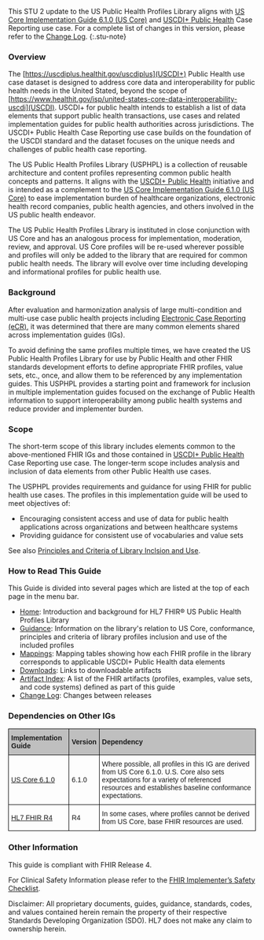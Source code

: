 This STU 2 update to the US Public Health Profiles Library aligns with [US Core Implementation Guide 6.1.0 (US Core)]({{site.data.fhir.ver.hl7fhiruscore}}) and [USCDI+ Public Health](https://uscdiplus.healthit.gov/uscdiplus?id=uscdi_record&table=x_g_sshh_uscdi_domain&sys_id=bddf78228745b95098e5edb90cbb351f&view=sp) Case Reporting use case. For a complete list of changes in this version, please refer to the [Change Log](change-log.html).
{:.stu-note}

### Overview

The [https://uscdiplus.healthit.gov/uscdiplus](USCDI+) Public Health use case dataset is designed to address core data and interoperability for public health needs in the United Stated, beyond the scope of [https://www.healthit.gov/isp/united-states-core-data-interoperability-uscdi](USCDI). USCDI+ for public health intends to establish a list of data elements that support public health transactions, use cases and related implementation guides for public health authorities across jurisdictions. The USCDI+ Public Health Case Reporting use case builds on the foundation of the USCDI standard and the dataset focuses on the unique needs and challenges of public health case reporting.

The US Public Health Profiles Library (USPHPL) is a collection of reusable architecture and content profiles representing common public health concepts and patterns. It aligns with the [USCDI+ Public Health](https://uscdiplus.healthit.gov/uscdiplus?id=uscdi_record&table=x_g_sshh_uscdi_domain&sys_id=bddf78228745b95098e5edb90cbb351f&view=sp) initiative and is intended as a complement to the [US Core Implementation Guide 6.1.0 (US Core)]({{site.data.fhir.ver.hl7fhiruscore}}) to ease implementation burden of healthcare organizations, electronic health record companies, public health agencies, and others involved in the US public health endeavor.

The US Public Health Profiles Library is instituted in close conjunction with US Core and has an analogous process for implementation, moderation, review, and approval. US Core profiles will be re-used wherever possible and profiles will only be added to the library that are required for common public health needs. The library will evolve over time including developing and informational profiles for public health use.

### Background

After evaluation and harmonization analysis of large multi-condition and multi-use case public health projects including [Electronic Case Reporting (eCR)](http://hl7.org/fhir/us/ecr/), it was determined that there are many common elements shared across implementation guides (IGs). 

To avoid defining the same profiles multiple times, we have created the US Public Health Profiles Library for use by Public Health and other FHIR standards development efforts to define appropriate FHIR profiles, value sets, etc., once, and allow them to be referenced by any implementation guides. This USPHPL provides a starting point and framework for inclusion in multiple implementation guides focused on the exchange of Public Health information to support interoperability among public health systems and reduce provider and implementer burden.

### Scope

The short-term scope of this library includes elements common to the above-mentioned FHIR IGs and those contained in [USCDI+ Public Health](https://uscdiplus.healthit.gov/uscdiplus?id=uscdi_record&table=x_g_sshh_uscdi_domain&sys_id=bddf78228745b95098e5edb90cbb351f&view=sp) Case Reporting use case. The longer-term scope includes analysis and inclusion of data elements from other Public Health use cases.

The USPHPL provides requirements and guidance for using FHIR for public health use cases. The profiles in this implementation guide will be used to meet objectives of:
 * Encouraging consistent access and use of data for public health applications across organizations and between healthcare systems
 * Providing guidance for consistent use of vocabularies and value sets

See also [Principles and Criteria of Library Inclsion and Use](guidance.html#principles-and-criteria-of-library-inclusion-and-use).

### How to Read This Guide

This Guide is divided into several pages which are listed at the top of each page in the menu bar.

* [Home](index.html): Introduction and background for HL7 FHIR® US Public Health Profiles Library
* [Guidance](guidance.html): Information on the library's relation to US Core, conformance, principles and criteria of library profiles inclusion and use of the included profiles
* [Mappings](mapping.html): Mapping tables showing how each FHIR profile in the library corresponds to applicable USCDI+ Public Health data elements
* [Downloads](downloads.html): Links to downloadable artifacts
* [Artifact Index](artifacts.html): A list of the FHIR artifacts (profiles, examples, value sets, and code systems) defined as part of this guide
* [Change Log](change-log.html): Changes between releases

### Dependencies on Other IGs

<style type="text/css">
.tg  {border-collapse:collapse;border-spacing:0;}
.tg td{border-color:black;border-style:solid;border-width:1px;font-family:Arial, sans-serif;font-size:14px;
  overflow:hidden;padding:10px 5px;word-break:normal;}
.tg th{border-color:black;border-style:solid;border-width:1px;font-family:Arial, sans-serif;font-size:14px;
  font-weight:normal;overflow:hidden;padding:10px 5px;word-break:normal;}
.tg .tg-cly1{text-align:left;vertical-align:middle}
.tg .tg-xf3r{background-color:#BFBFBF;font-weight:bold;text-align:left;vertical-align:middle}
.tg .tg-zzem{color:#467886;text-align:left;vertical-align:middle}
</style>
<table class="tg">
<thead>
  <tr>
    <th class="tg-xf3r">Implementation Guide</th>
    <th class="tg-xf3r">Version</th>
    <th class="tg-xf3r">Dependency</th>
  </tr></thead>
<tbody>
  <tr>
    <td class="tg-zzem"><a href="https://hl7.org/fhir/us/core/STU6.1/">US Core 6.1.0</a></td>
    <td class="tg-cly1">6.1.0</td>
    <td class="tg-cly1">Where possible, all profiles in this IG are derived from US Core 6.1.0. U.S. Core also sets expectations for a variety of referenced resources and establishes baseline conformance expectations.</td>
  </tr>
  <tr>
    <td class="tg-zzem"><a href="http://hl7.org/fhir/R4/index.html">HL7 FHIR R4</a></td>
    <td class="tg-cly1">R4</td>
    <td class="tg-cly1">In some cases, where profiles cannot be derived from US Core, base FHIR resources are used.</td>
  </tr>
</tbody>
</table>

### Other Information

This guide is compliant with FHIR Release 4.

For Clinical Safety Information please refer to the [FHIR Implementer’s Safety Checklist]({{site.data.fhir.path}}safety.html).

Disclaimer: All proprietary documents, guides, guidance, standards, codes, and values contained herein remain the property of their respective Standards Developing Organization (SDO). HL7 does not make any claim to ownership herein.
